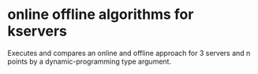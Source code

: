 # online offline algorithms for kservers
Executes and compares an online and offline approach for 3 servers and n points by a dynamic-programming type argument.
